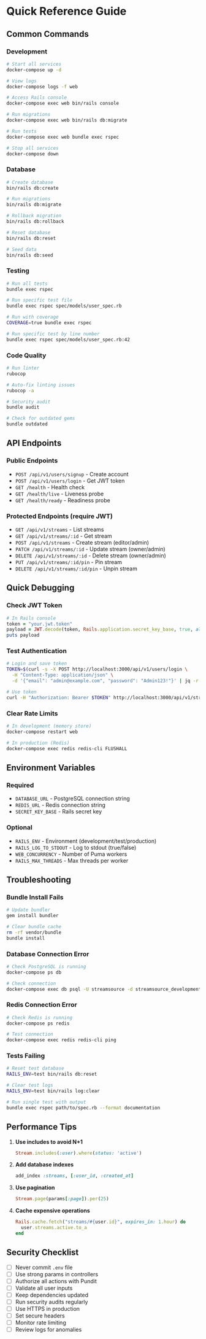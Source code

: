 # Quick Reference Guide

## Common Commands

### Development

```bash
# Start all services
docker-compose up -d

# View logs
docker-compose logs -f web

# Access Rails console
docker-compose exec web bin/rails console

# Run migrations
docker-compose exec web bin/rails db:migrate

# Run tests
docker-compose exec web bundle exec rspec

# Stop all services
docker-compose down
```

### Database

```bash
# Create database
bin/rails db:create

# Run migrations
bin/rails db:migrate

# Rollback migration
bin/rails db:rollback

# Reset database
bin/rails db:reset

# Seed data
bin/rails db:seed
```

### Testing

```bash
# Run all tests
bundle exec rspec

# Run specific test file
bundle exec rspec spec/models/user_spec.rb

# Run with coverage
COVERAGE=true bundle exec rspec

# Run specific test by line number
bundle exec rspec spec/models/user_spec.rb:42
```

### Code Quality

```bash
# Run linter
rubocop

# Auto-fix linting issues
rubocop -a

# Security audit
bundle audit

# Check for outdated gems
bundle outdated
```

## API Endpoints

### Public Endpoints
- `POST /api/v1/users/signup` - Create account
- `POST /api/v1/users/login` - Get JWT token
- `GET /health` - Health check
- `GET /health/live` - Liveness probe
- `GET /health/ready` - Readiness probe

### Protected Endpoints (require JWT)
- `GET /api/v1/streams` - List streams
- `GET /api/v1/streams/:id` - Get stream
- `POST /api/v1/streams` - Create stream (editor/admin)
- `PATCH /api/v1/streams/:id` - Update stream (owner/admin)
- `DELETE /api/v1/streams/:id` - Delete stream (owner/admin)
- `PUT /api/v1/streams/:id/pin` - Pin stream
- `DELETE /api/v1/streams/:id/pin` - Unpin stream

## Quick Debugging

### Check JWT Token
```ruby
# In Rails console
token = "your.jwt.token"
payload = JWT.decode(token, Rails.application.secret_key_base, true, algorithm: 'HS256')
puts payload
```

### Test Authentication
```bash
# Login and save token
TOKEN=$(curl -s -X POST http://localhost:3000/api/v1/users/login \
  -H "Content-Type: application/json" \
  -d '{"email": "admin@example.com", "password": "Admin123!"}' | jq -r '.token')

# Use token
curl -H "Authorization: Bearer $TOKEN" http://localhost:3000/api/v1/streams
```

### Clear Rate Limits
```bash
# In development (memory store)
docker-compose restart web

# In production (Redis)
docker-compose exec redis redis-cli FLUSHALL
```

## Environment Variables

### Required
- `DATABASE_URL` - PostgreSQL connection string
- `REDIS_URL` - Redis connection string
- `SECRET_KEY_BASE` - Rails secret key

### Optional
- `RAILS_ENV` - Environment (development/test/production)
- `RAILS_LOG_TO_STDOUT` - Log to stdout (true/false)
- `WEB_CONCURRENCY` - Number of Puma workers
- `RAILS_MAX_THREADS` - Max threads per worker

## Troubleshooting

### Bundle Install Fails
```bash
# Update bundler
gem install bundler

# Clear bundle cache
rm -rf vendor/bundle
bundle install
```

### Database Connection Error
```bash
# Check PostgreSQL is running
docker-compose ps db

# Check connection
docker-compose exec db psql -U streamsource -d streamsource_development
```

### Redis Connection Error
```bash
# Check Redis is running
docker-compose ps redis

# Test connection
docker-compose exec redis redis-cli ping
```

### Tests Failing
```bash
# Reset test database
RAILS_ENV=test bin/rails db:reset

# Clear test logs
RAILS_ENV=test bin/rails log:clear

# Run single test with output
bundle exec rspec path/to/spec.rb --format documentation
```

## Performance Tips

1. **Use includes to avoid N+1**
   ```ruby
   Stream.includes(:user).where(status: 'active')
   ```

2. **Add database indexes**
   ```ruby
   add_index :streams, [:user_id, :created_at]
   ```

3. **Use pagination**
   ```ruby
   Stream.page(params[:page]).per(25)
   ```

4. **Cache expensive operations**
   ```ruby
   Rails.cache.fetch("streams/#{user.id}", expires_in: 1.hour) do
     user.streams.active.to_a
   end
   ```

## Security Checklist

- [ ] Never commit `.env` file
- [ ] Use strong params in controllers
- [ ] Authorize all actions with Pundit
- [ ] Validate all user inputs
- [ ] Keep dependencies updated
- [ ] Run security audits regularly
- [ ] Use HTTPS in production
- [ ] Set secure headers
- [ ] Monitor rate limiting
- [ ] Review logs for anomalies